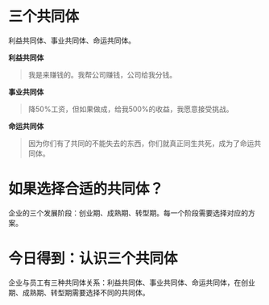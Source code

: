 # 三个共同体

利益共同体、事业共同体、命运共同体。

**利益共同体**
> 我是来赚钱的。我帮公司赚钱，公司给我分钱。

**事业共同体**
> 降50%工资，但如果做成，给我500%的收益，我愿意接受挑战。

**命运共同体**
> 因为你们有了共同的不能失去的东西，你们就真正同生共死，成为了命运共同体。

# 如果选择合适的共同体？

企业的三个发展阶段：创业期、成熟期、转型期。每一个阶段需要选择对应的方案。

# 今日得到：认识三个共同体

企业与员工有三种共同体关系：利益共同体、事业共同体、命运共同体，在创业期、成熟期、转型期需要选择不同的共同体。


